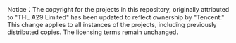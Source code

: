 Notice：The copyright for the projects in this repository, originally attributed to "THL A29 Limited" has been updated to reflect ownership by "Tencent." This change applies to all instances of the projects, including previously distributed copies. The licensing terms remain unchanged. 

